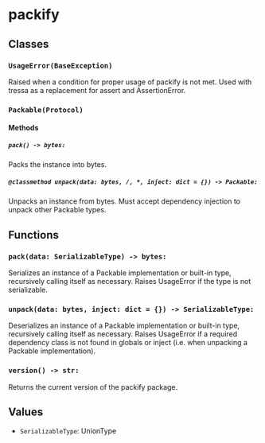 # packify

## Classes

### `UsageError(BaseException)`

Raised when a condition for proper usage of packify is not met. Used with tressa
as a replacement for assert and AssertionError.

### `Packable(Protocol)`

#### Methods

##### `pack() -> bytes:`

Packs the instance into bytes.

##### `@classmethod unpack(data: bytes, /, *, inject: dict = {}) -> Packable:`

Unpacks an instance from bytes. Must accept dependency injection to unpack other
Packable types.

## Functions

### `pack(data: SerializableType) -> bytes:`

Serializes an instance of a Packable implementation or built-in type,
recursively calling itself as necessary. Raises UsageError if the type is not
serializable.

### `unpack(data: bytes, inject: dict = {}) -> SerializableType:`

Deserializes an instance of a Packable implementation or built-in type,
recursively calling itself as necessary. Raises UsageError if a required
dependency class is not found in globals or inject (i.e. when unpacking a
Packable implementation).

### `version() -> str:`

Returns the current version of the packify package.

## Values

- `SerializableType`: UnionType

